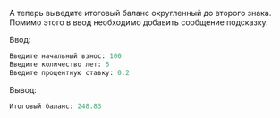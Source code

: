 А теперь выведите итоговый баланс округленный до второго знака. Помимо этого в ввод необходимо добавить сообщение подсказку. 

Ввод:
```python
Введите начальный взнос: 100
Введите количество лет: 5
Введите процентную ставку: 0.2
```

Вывод:
```python
Итоговый баланс: 248.83
```